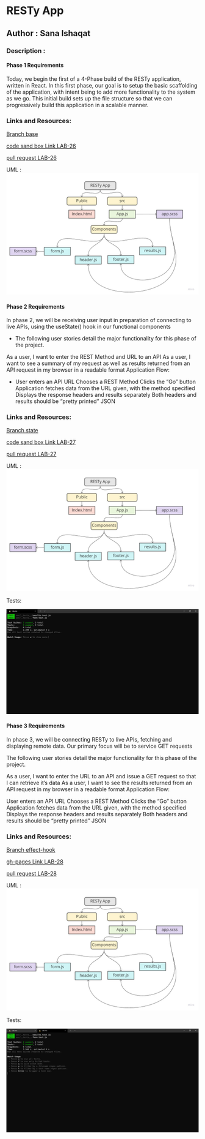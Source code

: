 # RESTy App 

## Author : Sana Ishaqat

### Description :
#### Phase 1 Requirements

Today, we begin the first of a 4-Phase build of the RESTy application, written in React. In this first phase, our goal is to setup the basic scaffolding of the application, with intent being to add more functionality to the system as we go. This initial build sets up the file structure so that we can progressively build this application in a scalable manner.

### Links and Resources:

[Branch base](https://github.com/SanaIshaqat/resty/tree/base)

[code sand box Link LAB-26](https://codesandbox.io/s/funny-dawn-85sz6?file=/src/app.scss)

[pull request LAB-26](https://github.com/SanaIshaqat/resty/pull/1)

UML :
![UML26](UML26.jpg)

#### Phase 2 Requirements
In phase 2, we will be receiving user input in preparation of connecting to live APIs, using the useState() hook in our functional components

- The following user stories detail the major functionality for this phase of the project.

As a user, I want to enter the REST Method and URL to an API
As a user, I want to see a summary of my request as well as results returned from an API request in my browser in a readable format
Application Flow:

- User enters an API URL
Chooses a REST Method
Clicks the “Go” button
Application fetches data from the URL given, with the method specified
Displays the response headers and results separately
Both headers and results should be “pretty printed” JSON


### Links and Resources:

[Branch state](https://github.com/SanaIshaqat/resty/tree/state)

[code sand box Link LAB-27](https://codesandbox.io/s/jolly-wilson-sp41i)

[pull request LAB-27](https://github.com/SanaIshaqat/resty/pull/3)

UML :
![UML26](UML26.jpg)

Tests:

![tests Lab27](Lab27AllPassed.PNG)


#### Phase 3 Requirements

In phase 3, we will be connecting RESTy to live APIs, fetching and displaying remote data. Our primary focus will be to service GET requests

The following user stories detail the major functionality for this phase of the project.

As a user, I want to enter the URL to an API and issue a GET request so that I can retrieve it’s data
As a user, I want to see the results returned from an API request in my browser in a readable format
Application Flow:

User enters an API URL
Chooses a REST Method
Clicks the “Go” button
Application fetches data from the URL given, with the method specified
Displays the response headers and results separately
Both headers and results should be “pretty printed” JSON


### Links and Resources:

[Branch effect-hook](https://github.com/SanaIshaqat/resty/tree/state)

[gh-pages Link LAB-28](https://sanaishaqat.github.io/resty/)

[pull request LAB-28](https://github.com/SanaIshaqat/resty/pull/4)

UML :
![UML26](UML26.jpg)

Tests:

![tests Lab27](Lab28AllPassed.PNG)
